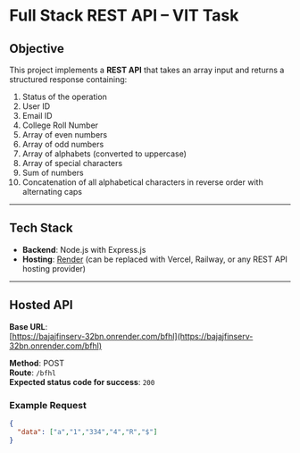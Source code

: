 # Full Stack REST API – VIT Task

## Objective
This project implements a **REST API** that takes an array input and returns a structured response containing:

1. Status of the operation
2. User ID
3. Email ID
4. College Roll Number
5. Array of even numbers
6. Array of odd numbers
7. Array of alphabets (converted to uppercase)
8. Array of special characters
9. Sum of numbers
10. Concatenation of all alphabetical characters in reverse order with alternating caps

---

## Tech Stack
- **Backend**: Node.js with Express.js
- **Hosting**: [Render](https://render.com) (can be replaced with Vercel, Railway, or any REST API hosting provider)

---

## Hosted API
**Base URL**:  
[https://bajajfinserv-32bn.onrender.com/bfhl](https://bajajfinserv-32bn.onrender.com/bfhl)

**Method**: POST  
**Route**: `/bfhl`  
**Expected status code for success**: `200`

### Example Request
```json
{
  "data": ["a","1","334","4","R","$"]
}
